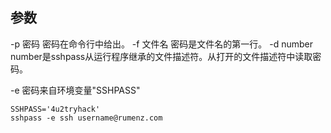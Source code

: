 ## 参数

-p 密码 密码在命令行中给出。
-f 文件名 密码是文件名的第一行。
-d number number是sshpass从运行程序继承的文件描述符。从打开的文件描述符中读取密码。

-e 密码来自环境变量"SSHPASS"

```
SSHPASS='4u2tryhack'
sshpass -e ssh username@rumenz.com
```
